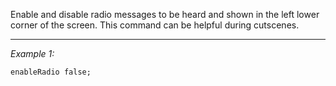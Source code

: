 Enable and disable radio messages to be heard and shown in the left lower corner of the screen. This command can be helpful during cutscenes.


---
*Example 1:*
```sqf
enableRadio false;
```